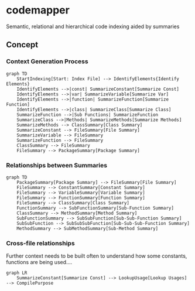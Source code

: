 # codemapper
Semantic, relational and hierarchical code indexing aided by summaries

## Concept

### Context Generation Process
```mermaid
graph TD
    StartIndexing[Start: Index File] --> IdentifyElements{Identify Elements}
    IdentifyElements -->|const| SummarizeConstant[Summarize Const]
    IdentifyElements -->|var| SummarizeVariable[Summarize Var]
    IdentifyElements -->|function| SummarizeFunction[Summarize Function]
    IdentifyElements -->|class| SummarizeClass[Summarize Class]
    SummarizeFunction -->|Sub Functions| SummarizeFunction
    SummarizeClass -->|Methods| SummarizeMethods[Summarize Methods]
    SummarizeMethods --> ClassSummary[Class Summary]
    SummarizeConstant --> FileSummary[File Summary]
    SummarizeVariable --> FileSummary
    SummarizeFunction --> FileSummary
    ClassSummary --> FileSummary
    FileSummary --> PackageSummary[Package Summary]
```

### Relationships between Summaries
```mermaid
graph TD
    PackageSummary[Package Summary] --> FileSummary[File Summary]
    FileSummary --> ConstantSummary[Constant Summary]
    FileSummary --> VariableSummary[Variable Summary]
    FileSummary --> FunctionSummary[Function Summary]
    FileSummary --> ClassSummary[Class Summary]
    FunctionSummary --> SubFunctionSummary[Sub-Function Summary]
    ClassSummary --> MethodSummary[Method Summary]
    SubFunctionSummary --> SubSubFunction[Sub-Sub-Function Summary]
    SubSubFunction --> SubSubSubFunction[Sub-Sub-Sub-Function Summary]
    MethodSummary --> SubMethodSummary[Sub-Method Summary]

```

### Cross-file relationships

Further context needs to be built often to understand how some constants, functions are being used....

```mermaid
graph LR
    SummarizeConstant[Summarize Const] --> LookupUsage[Lookup Usages] --> CompilePurpose
```
